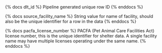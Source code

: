 {% docs dlt_id %}
Pipeline generated unique row ID
{% enddocs %}

{% docs source_facility_name %}
String value for name of facility, should also be the unique identifier for a row in the data
{% enddocs %}

{% docs pacfa_license_number %}
PACFA (Pet Animal Care Facilities Act) license number, this is the unique identifier for shelter data. A single facility name may have multiple licenses operating under the same name.
{% enddocs %}
